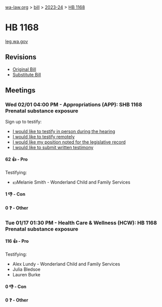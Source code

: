 [wa-law.org](/) > [bill](/bill/) > [2023-24](/bill/2023-24/) > [HB 1168](/bill/2023-24/hb/1168/)

# HB 1168
[leg.wa.gov](https://app.leg.wa.gov/billsummary?BillNumber=1168&Year=2023&Initiative=false)

## Revisions
* [Original Bill](1/)
* [Substitute Bill](S/)

## Meetings
### Wed 02/01 04:00 PM - Appropriations (APP): SHB 1168 Prenatal substance exposure
Sign up to testify:
* [I would like to testify in person during the hearing](https://app.leg.wa.gov/csi/Testifier/Add?chamber=House&mId=30577&aId=150478&caId=21035&tId=1)
* [I would like to testify remotely](https://app.leg.wa.gov/csi/Testifier/Add?chamber=House&mId=30577&aId=150478&caId=21035&tId=2)
* [I would like my position noted for the legislative record](https://app.leg.wa.gov/csi/Testifier/Add?chamber=House&mId=30577&aId=150478&caId=21035&tId=3)
* [I would like to submit written testimony](https://app.leg.wa.gov/csi/Testifier/Add?chamber=House&mId=30577&aId=150478&caId=21035&tId=4)

#### 62 👍 - Pro
Testifying:
* 💵Melanie Smith - Wonderland Child and Family Services

#### 1 👎 - Con

#### 0 ❓ - Other

### Tue 01/17 01:30 PM - Health Care & Wellness (HCW): HB 1168 Prenatal substance exposure
#### 116 👍 - Pro
Testifying:
* Alex Lundy - Wonderland Child and Family Services
* Julia Bledsoe
* Lauren Burke

#### 0 👎 - Con

#### 0 ❓ - Other
